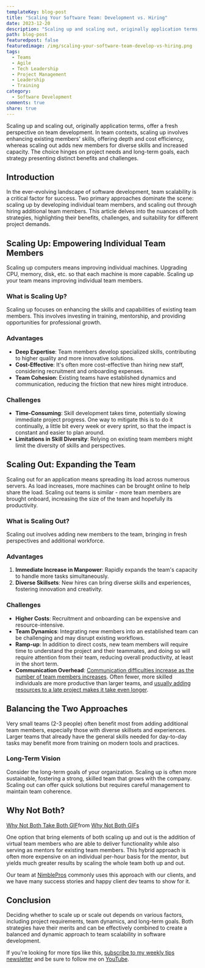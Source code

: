 ```yaml
---
templateKey: blog-post
title: "Scaling Your Software Team: Development vs. Hiring"
date: 2023-12-20
description: "Scaling up and scaling out, originally application terms, offer a fresh perspective on team development. In team contexts, scaling up enhances existing members' skills, offering depth and cost efficiency, whereas scaling out adds new members for diverse skills and increased capacity. The choice hinges on project needs and long-term goals, each strategy presenting distinct benefits and challenges."
path: blog-post
featuredpost: false
featuredimage: /img/scaling-your-software-team-develop-vs-hiring.png
tags:
  - Teams
  - Agile
  - Tech Leadership
  - Project Management
  - Leadership
  - Training
category:
  - Software Development
comments: true
share: true
---
```


Scaling up and scaling out, originally application terms, offer a fresh perspective on team development. In team contexts, scaling up involves enhancing existing members' skills, offering depth and cost efficiency, whereas scaling out adds new members for diverse skills and increased capacity. The choice hinges on project needs and long-term goals, each strategy presenting distinct benefits and challenges.

## Introduction

In the ever-evolving landscape of software development, team scalability is a critical factor for success. Two primary approaches dominate the scene: scaling up by developing individual team members, and scaling out through hiring additional team members. This article delves into the nuances of both strategies, highlighting their benefits, challenges, and suitability for different project demands.

## Scaling Up: Empowering Individual Team Members

Scaling up computers means improving individual machines. Upgrading CPU, memory, disk, etc. so that each machine is more capable. Scaling up your team means improving individual team members.

### What is Scaling Up?

Scaling up focuses on enhancing the skills and capabilities of existing team members. This involves investing in training, mentorship, and providing opportunities for professional growth.

### Advantages

- **Deep Expertise**: Team members develop specialized skills, contributing to higher quality and more innovative solutions.
- **Cost-Effective**: It's often more cost-effective than hiring new staff, considering recruitment and onboarding expenses.
- **Team Cohesion**: Existing teams have established dynamics and communication, reducing the friction that new hires might introduce.

### Challenges

- **Time-Consuming**: Skill development takes time, potentially slowing immediate project progress. One way to mitigate this is to do it continually, a little bit every week or every sprint, so that the impact is constant and easier to plan around.
- **Limitations in Skill Diversity**: Relying on existing team members might limit the diversity of skills and perspectives.

## Scaling Out: Expanding the Team

Scaling out for an application means spreading its load across numerous servers. As load increases, more machines can be brought online to help share the load. Scaling out teams is similar - more team members are brought onboard, increasing the size of the team and hopefully its productivity.

### What is Scaling Out?

Scaling out involves adding new members to the team, bringing in fresh perspectives and additional workforce.

### Advantages

1. **Immediate Increase in Manpower**: Rapidly expands the team's capacity to handle more tasks simultaneously.
2. **Diverse Skillsets**: New hires can bring diverse skills and experiences, fostering innovation and creativity.

### Challenges

- **Higher Costs**: Recruitment and onboarding can be expensive and resource-intensive.
- **Team Dynamics**: Integrating new members into an established team can be challenging and may disrupt existing workflows.
- **Ramp-up**: In addition to direct costs, new team members will require time to understand the project and their teammates, and doing so will require attention from their team, reducing overall productivity, at least in the short term.
- **Communication Overhead**: [Communication difficulties increase as the number of team members increases](https://www.leadingagile.com/2018/02/lines-of-communication-team-size-applying-brooks-law/). Often fewer, more skilled individuals are more productive than larger teams, and [usually adding resources to a late project makes it take even longer](https://amzn.to/3NztiEr).

## Balancing the Two Approaches

Very small teams (2-3 people) often benefit most from adding additional team members, especially those with diverse skillsets and experiences. Larger teams that already have the general skills needed for day-to-day tasks may benefit more from training on modern tools and practices.
 
### Long-Term Vision

Consider the long-term goals of your organization. Scaling up is often more sustainable, fostering a strong, skilled team that grows with the company. Scaling out can offer quick solutions but requires careful management to maintain team coherence.

## Why Not Both?

<div class="tenor-gif-embed" data-postid="11478682" data-share-method="host" data-aspect-ratio="1.625" data-width="100%"><a href="https://tenor.com/view/why-not-both-why-not-take-both-gif-11478682">Why Not Both Take Both GIF</a>from <a href="https://tenor.com/search/why+not+both-gifs">Why Not Both GIFs</a></div> <script type="text/javascript" async src="https://tenor.com/embed.js"></script>

One option that bring elements of both scaling up and out is the addition of virtual team members who are able to deliver functionality while also serving as mentors for existing team members. This hybrid approach is often more expensive on an individual per-hour basis for the mentor, but yields much greater results by scaling the whole team both up and out.

Our team at [NimblePros](https://nimblepros.com/) commonly uses this approach with our clients, and we have many success stories and happy client dev teams to show for it.

## Conclusion

Deciding whether to scale up or scale out depends on various factors, including project requirements, team dynamics, and long-term goals. Both strategies have their merits and can be effectively combined to create a balanced and dynamic approach to team scalability in software development.

If you're looking for more tips like this, [subscribe to my weekly tips newsletter](/tips) and be sure to follow me on [YouTube](https://www.youtube.com/ardalis?sub_confirmation=1).
